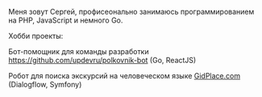 Меня зовут Сергей, профисеонально занимаюсь программированием на PHP, JavaScript и немного Go.

Хобби проекты:

Бот-помощник для команды разработки https://github.com/updevru/polkovnik-bot (Go, ReactJS)

Робот для поиска экскурсий на человеческом языке [GidPlace.com](https://gidplace.com/ru) (Dialogflow, Symfony)

<!---
updevru/updevru is a ✨ special ✨ repository because its `README.md` (this file) appears on your GitHub profile.
You can click the Preview link to take a look at your changes.
--->
